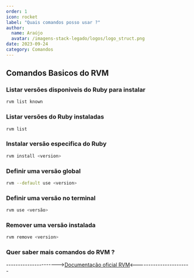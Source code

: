 ```yaml
---
order: 1
icon: rocket
label: "Quais comandos posso usar ?"
author:
  name: Araújo
  avatar: /imagens-stack-legado/logos/logo_struct.png
date: 2023-09-24
category: Comandos
---
```


## Comandos Basicos do RVM

### Listar versões disponiveis do Ruby para instalar 

```bash
rvm list known
```

### Listar versões do Ruby  instaladas

```bash
rvm list
```
### Instalar versão especifica do Ruby

```bash
rvm install <version>
```

### Definir uma versão global

```bash
rvm --default use <version>
```

### Definir uma versão no terminal

```bash
rvm use <versão>
```

### Remover uma versão instalada

```bash
rvm remove <version>
```

### Quer saber mais comandos do RVM ?

---------------------->[Documentação oficial RVM](https://rvm.io/)<-----------------------